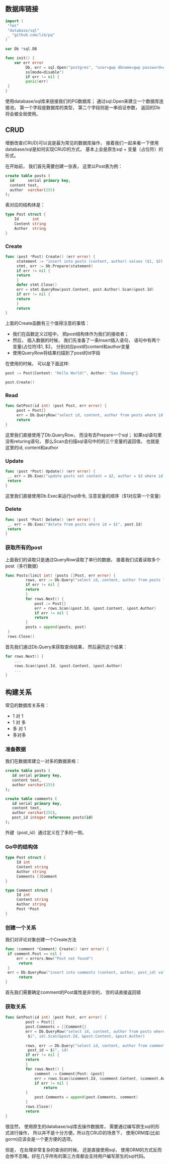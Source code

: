 ## 数据库链接

```go
import (
 "fmt"
 "database/sql"
 _ "github.com/lib/pq"
)

var Db *sql.DB

func init() {
    var err error
		 Db, err = sql.Open("postgres", "user=gwp dbname=gwp password=gwp
		 sslmode=disable")
		 if err != nil {
		 panic(err)
 }
}
```

使用database/sql库来链接我们的PG数据库； 通过sql.Open来建立一个数据库连接池， 第一个字段是数据库的类型， 第二个字段则是一串验证参数， 返回的Db将会被全局使用。

## CRUD

增删改查(CRUD)可以说是最为常见的数据库操作， 接着我们一起来看一下使用database/sql是如何实现CRUD的方式， 基本上会是原生sql + 变量（占位符）的形式。 

在开始前， 我们首先需要创建一张表， 这里以Post表为例：

 

```sql
create table posts (
  id      serial primary key,
  content text,
  author  varchar(255)
);
```

表对应的结构体是：

```go
type Post struct {
	Id      int
	Content string
	Author  string
}
```

### Create

```go
func (post *Post) Create() (err error) {
	 statement := "insert into posts (content, author) values ($1, $2) returning id "
	 stmt, err := Db.Prepare(statement)
	 if err != nil {
	 return
	 }
	 defer stmt.Close()
	 err = stmt.QueryRow(post.Content, post.Author).Scan(&post.Id)
	 if err != nil {
	 return
	 }
	 return
}
```

上面的Create函数有三个值得注意的事情：

- 我们在函数定义过程中， 把post结构体作为我们的接收者；
- 然后， 插入数据的时候， 我们先准备了一条Insert插入语句， 语句中有两个变量(占位符)$1, $2， 分别对应post的content和author变量
- 使用QueryRow将结果扫描到了post的Id字段

在使用的时候， 可以是下面这样:

```go
post := Post{Content: "Hello World!", Author: "Sau Sheong"}

post.Create()
```

### Read

```go
func GetPost(id int) (post Post, err error) {
	 post = Post{}
	 err = Db.QueryRow("select id, content, author from posts where id =$1", id).Scan(&post.Id, &post.Content, &post.Author)
	 return
}
```

这里我们直接使用了Db.QueryRow， 而没有去Prepare一个sql； 如果sql语句里没有returing语句， 那么Scan会扫描sql语句中的的三个变量的返回值， 也就是这里的id, content和author

### Update

```go
func (post *Post) Update() (err error) {
 _, err = Db.Exec("update posts set content = $2, author = $3 where id = $1", post.Id, post.Content, post.Author)
 return
}
```

这里我们直接使用Db.Exec来运行sql命令,  注意变量的顺序（$1对应第一个变量）

### Delete

```go
func (post *Post) Delete() (err error) {
 _, err = Db.Exec("delete from posts where id = $1", post.Id)
 return
}
```

### 获取所有的post

上面我们的读取只是通过QueryRow读取了单行的数据， 接着我们试着读取多个post（多行数据）

```go
func Posts(limit int) (posts []Post, err error) {
		 rows, err := Db.Query("select id, content, author from posts limit $1", limit)
		 if err != nil {
		 return
		 }
		 for rows.Next() {
			 post := Post{}
			 err = rows.Scan(&post.Id, &post.Content, &post.Author)
			 if err != nil {
			 return
		 }
		 posts = append(posts, post)
 }
 rows.Close()
```

首先我们通过Db.Query来获取查询结果， 然后遍历这个结果：

```go
for rows.Next() {
    ...
    rows.Scan(&post.Id, &post.Content, &post.Author)  
    ...
}
```

## 构建关系

常见的数据库关系有：

- 1 对 1
- 1 对 多
- 多 对 1
- 多对多

### 准备数据

我们在数据库建立一对多的数据表格：

```sql
create table posts (
   id serial primary key,
   content text,
   author varchar(255)
);

create table comments (
   id serial primary key,
   content text,
   author varchar(255),
   post_id integer references posts(id)
);
```

外键（post_id）通过定义在了多的一侧。

### Go中的结构体

```go
type Post struct {
	 Id int
	 Content string
	 Author string
	 Comments []Comment
}

type Comment struct {
	 Id int
	 Content string
	 Author string
	 Post *Post
}

```

### 创建一个关系

我们对评论对象创建一个Create方法

```go
func (comment *Comment) Create() (err error) {
 if comment.Post == nil {
     err = errors.New("Post not found")
      return
 }
 err = Db.QueryRow("insert into comments (content, author, post_id) values ($1, $2, $3) returning id", comment.Content, comment.Author, comment.Post.Id).Scan(&comment.Id)
      return
}
```

首先我们需要确定comment的Post属性是非空的， 空的话直接返回错

### 获取关系

```go
func GetPost(id int) (post Post, err error) {
		 post = Post{}
		 post.Comments = []Comment{}
		 err = Db.QueryRow("select id, content, author from posts where id =
		  $1", id).Scan(&post.Id, &post.Content, &post.Author)
		
		 rows, err := Db.Query("select id, content, author from comments where
		  post_id = $1", id)
		 if err != nil {
		 return
		 }
		 for rows.Next() {
		     comment := Comment{Post: &post}
		     err = rows.Scan(&comment.Id, &comment.Content, &comment.Author)
		     if err != nil {
		         return
		 }
		     post.Comments = append(post.Comments, comment)
		 }
		 rows.Close()
		 return
}
```


很显然， 使用原生的database/sql库去操作数据库， 需要通过编写原生sql的形式进行操作， 所以并不是十分方便。所以在CRUD的场景下， 使用ORM库(比如gorm)应该会是一个更方便的选项。

但是， 在处理非常复杂的查询的时候， 还是直接使用sql， 使用ORM的方式反而会惨不忍睹。好在几乎所有的第三方库都会支持用户编写原生的sql代码。